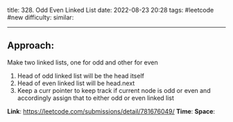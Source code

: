 title: 328. Odd Even Linked List
date: 2022-08-23 20:28
tags: #leetcode #new
difficulty:
similar: 

---
## Approach:
Make two linked lists, one for odd and other for even
1. Head of odd linked list will be the head itself
2. Head of even linked list will be head.next
3. Keep a curr pointer to keep track if current node is odd or even and accordingly assign that to either odd or even linked list

**Link**: https://leetcode.com/submissions/detail/781676049/
**Time**: 
**Space**: 